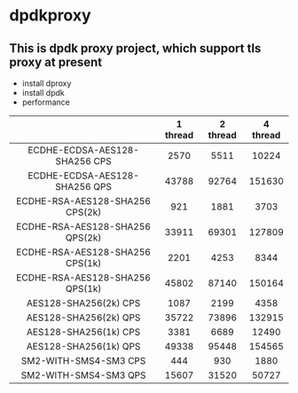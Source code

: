 # dpdkproxy
## This is dpdk proxy project, which support tls proxy at present
* install dproxy
* install dpdk
* performance

|                                  |      1 thread   |2 thread    |4 thread   |
| :------------------------------: | :-------------: | :--------: | :--------:|
| ECDHE-ECDSA-AES128-SHA256 CPS    | 2570            |  5511      |    10224  |
| ECDHE-ECDSA-AES128-SHA256 QPS    | 43788           |  92764     |    151630 |
| ECDHE-RSA-AES128-SHA256 CPS(2k)  | 921             |  1881      |    3703   |
| ECDHE-RSA-AES128-SHA256 QPS(2k)  | 33911           |  69301     |  127809   |
| ECDHE-RSA-AES128-SHA256 CPS(1k)  | 2201            |  4253      |    8344   |
| ECDHE-RSA-AES128-SHA256 QPS(1k)  | 45802           |  87140     |   150164  |
| AES128-SHA256(2k) CPS            | 1087            |  2199      |    4358   |
| AES128-SHA256(2k) QPS            | 35722           |  73896     |   132915  |
| AES128-SHA256(1k) CPS            | 3381            |  6689      |    12490  |
| AES128-SHA256(1k) QPS            | 49338           |  95448     |   154565  |
| SM2-WITH-SMS4-SM3 CPS            | 444             |  930       |   1880    |
| SM2-WITH-SMS4-SM3 QPS            | 15607           |  31520     |   50727   |
